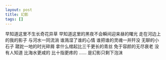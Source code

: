 ```yaml
---
layout: post
title: 幻影
tags: []
---
```

早知道这里不生长奇花异草
早知道这里的黑夜不会瞬间迎来昼的曙光
走在河边上的我的影子
与河水一同流淌
谁溅湿了谁的心情
谁把谁的灵魂一并歼没
无聊的小石子
蹉跎一地的时光碎屑
拿什么绾起比三千更长的青丝
免于容颜的无尽衰老
没有人知道
比海水更咸的
比十指更疼的
……
是幻影只剩下泡沫
